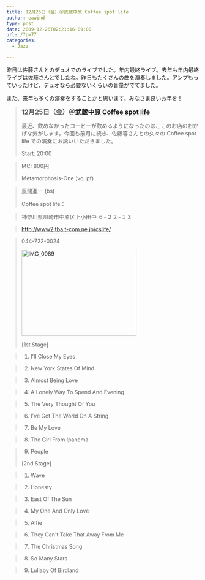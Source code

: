 ```yaml
---
title: 12月25日（金）＠武蔵中原 Coffee spot life
author: eawind
type: post
date: 2009-12-26T02:21:16+09:00
url: /?p=77
categories:
  - Jazz

---
```

昨日は佐藤さんとのデュオでのライブでした。年内最終ライブ。去年も年内最終ライブは佐藤さんとでしたね。昨日もたくさんの曲を演奏しました。アンプもっていったけど、デュオなら必要ないくらいの音量がでてました。

また、来年も多くの演奏をすることかと思います。みなさま良いお年を！

> **<big>12月25日（金）＠<a href="http://www2.tba.t-com.ne.jp/cslife/" target="_blank" rel="noopener noreferrer">武蔵中原 Coffee spot life</a></big>**
> 
> 最近、飲めなかったコーヒーが飲めるようになったのはここのお店のおかげな気がします。今回も前月に続き、佐藤等さんとの久々の Coffee spot life での演奏にお誘いいただきました。
> 
> Start: 20:00
  
> MC: 800円
> 
> Metamorphosis-One (vo, pf)
  
> 風間進一 (bs)
> 
> Coffee spot life：
  
> 神奈川県川崎市中原区上小田中 ６−２２−１３
  
> <a href="http://www2.tba.t-com.ne.jp/cslife/" target="_blank" rel="noopener noreferrer">http://www2.tba.t-com.ne.jp/cslife/</a>
  
> 044-722-0024
> 
> <span class="mt-enclosure mt-enclosure-image" style="display: inline;"><a href="/img/wp/2009/12/IMG_0089.jpg"><img class="alignnone size-medium wp-image-877" src="/img/wp/2009/12/IMG_0089.jpg" alt="IMG_0089" width="300" height="225" srcset="/img/wp/2009/12/IMG_0089.jpg 300w, /img/wp/2009/12/IMG_0089-1024x768.jpg 1024w" sizes="(max-width: 300px) 100vw, 300px" /></a></span>
> 
> [1st Stage]
  
> 1. I'll Close My Eyes
  
> 2. New York States Of Mind
  
> 3. Almost Being Love
  
> 4. A Lonely Way To Spend And Evening
  
> 5. The Very Thought Of You
  
> 6. I've Got The World On A String
  
> 7. Be My Love
  
> 8. The Girl From Ipanema
  
> 9. People
> 
> [2nd Stage]
  
> 1. Wave
  
> 2. Honesty
  
> 3. East Of The Sun
  
> 4. My One And Only Love
  
> 5. Alfie
  
> 6. They Can't Take That Away From Me
  
> 7. The Christmas Song
  
> 8. So Many Stars
  
> 9. Lullaby Of Birdland
